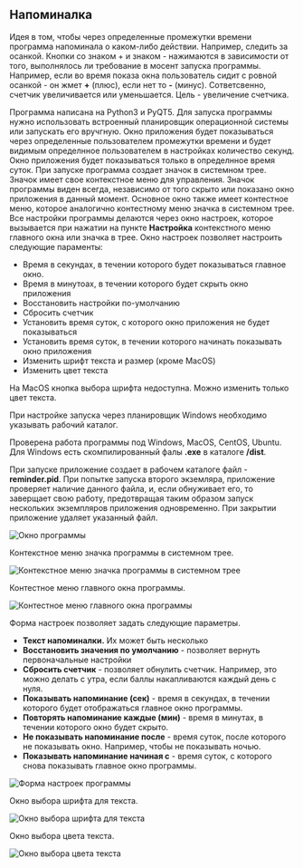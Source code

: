 ## Напоминалка

Идея в том, чтобы через определенные промежутки времени программа напоминала о каком-либо действии.
Например, следить за осанкой. Кнопки со знаком + и знаком - нажимаются в зависимости от того, выполнялось ли требование в мосент запуска программы.
Например, если во время показа окна пользователь сидит с ровной осанкой - он жмет **+** (плюс), если нет то **-** (минус).
Сответсвенно, счетчик увеличивается или уменьшается. Цель - увеличение счетчика.

Программа написана на Python3 и PyQT5. 
Для запуска программы нужно использовать встроенный планировщик операционной системы 
или запускать его вручгную. 
Окно приложения будет показываться через определенные пользователем промежутки времени и будет 
видимым определнное пользователем в настройках количество секунд.
Окно приложения будет показываться только в определнное время суток.
При запуске программа создает значок в системном трее. Значок имеет свое контекстное меню для управления.
Значок программы виден всегда, независимо от того скрыто или показано окно приложения в данный момент.
Основное окно также имеет контестное меню, которое аналогично контестному меню значка в системном трее.
Все настройки программы делаются через окно настроек, которое вызывается при нажатии на пункте 
**Настройка** контекстного меню главного окна или значка в трее.
Окно настроек позволяет настроить следующие параменты:

- Время в секундах, в течении которого будет показываться главное окно.
- Время в минутоах, в течении которого будет скрыть окно приложения
- Восстановить настройки по-умолчанию
- Сбросить счетчик
- Установить время суток, с которого окно приложения не будет показываться
- Установить время суток, в течении которого начинать показывать окно приложения
- Изменить шрифт текста и размер (кроме MacOS)
- Изменить цвет текста 

На MacOS кнопка выбора шрифта недоступна. Можно изменить только цвет текста.

При настройке запуска через планировщик Windows необходимо указывать рабочий каталог.

Проверена работа программы под Windows, MacOS, CentOS, Ubuntu.
Для Windows есть скомпилированный фалы **.exe** в каталоге **/dist**.


При запуске приложение создает в рабочем каталоге файл - **reminder.pid**.
При попытке запуска второго экземляра, приложение проверяет наличие данного файла, и, если
обнуживает его, то заверщает свою работу, предотвращая таким образом запуск нескольких экземпляров приложения одновременно.
При закрытии приложение удаляет указанный файл.
   
![Окно программы](img/1.png)

Контекстное меню значка программы в системном трее.

![Контекстное меню значка программы в системном трее](img/2.png)

Контестное меню главного окна программы.   

![Контестное меню главного окна программы](img/3.png)

Форма настроек позволяет задать следующие параметры.

 - **Текст напоминалки.** Их может быть несколько
 - **Восстановить значения по умолчанию** - позволяет вернуть первоначальные настройки
 - **Сбросить счетчик** - позволяет обнулить счетчик. Например, это можно делать с утра, если баллы накапливаются каждый день с нуля.
 - **Показывать напоминание (сек)** - время в секундах, в течении которого будет отображаться главное окно программы.
 - **Повторять напоминание каждые (мин)** - время в минутах, в течении которого окно будет скрыто.
 - **Не показывать напоминание после** - время суток, после которого не показывать окно. Например, чтобы не показывать ночью.
 - **Показывать напоминание начиная с** - время суток, с которого снова показывать главное окно программы.

 ![Форма настроек программы](img/4.png)
 
 Окно выбора шрифта для текста.
 
 ![Окно выбора шрифта для текста](img/5.png)
 
 Окно выбора цвета текста.
 
 ![Окно выбора цвета текста](img/6.png)